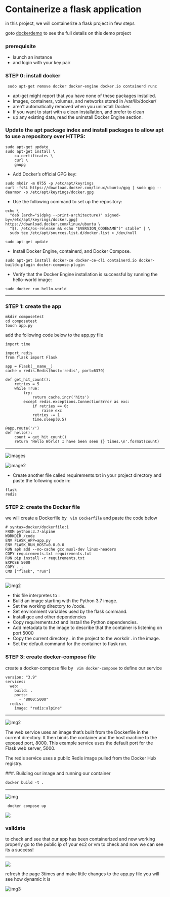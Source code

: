 # Containerize a flask application
in this project, we will containerize a flask project in few steps

goto [dockerdemo](https://docs.docker.com/compose/gettingstarted/) to see the full details on this demo project

### prerequisite
- launch an instance
- and login with your key pair

### STEP 0: install docker


```
 sudo apt-get remove docker docker-engine docker.io containerd runc
```

- apt-get might report that you have none of these packages installed.
-  Images, containers, volumes, and networks stored in /var/lib/docker/ 
- aren’t automatically removed when you uninstall Docker.
-  If you want to start with a clean installation, and prefer to clean 
- up any existing data, read the uninstall Docker Engine section.


### Update the apt package index and install packages to allow apt to use a repository over HTTPS:

```
sudo apt-get update
sudo apt-get install \
    ca-certificates \
    curl \
    gnupg
```

- Add Docker’s official GPG key:

```
sudo mkdir -m 0755 -p /etc/apt/keyrings
curl -fsSL https://download.docker.com/linux/ubuntu/gpg | sudo gpg --dearmor -o /etc/apt/keyrings/docker.gpg
```

- Use the following command to set up the repository:

```
echo \
  "deb [arch="$(dpkg --print-architecture)" signed-by=/etc/apt/keyrings/docker.gpg] https://download.docker.com/linux/ubuntu \
  "$(. /etc/os-release && echo "$VERSION_CODENAME")" stable" | \
  sudo tee /etc/apt/sources.list.d/docker.list > /dev/null
```


```
sudo apt-get update 
```

- Install Docker Engine, containerd, and Docker Compose.

```
sudo apt-get install docker-ce docker-ce-cli containerd.io docker-buildx-plugin docker-compose-plugin
```

- Verify that the Docker Engine installation is successful by running the hello-world image:

```
sudo docker run hello-world
```

***


### STEP 1: create the app

```
mkdir composetest
cd composetest
touch app.py
```

add the following code below to the app.py file
```
import time

import redis
from flask import Flask

app = Flask(__name__)
cache = redis.Redis(host='redis', port=6379)

def get_hit_count():
    retries = 5
    while True:
        try:
            return cache.incr('hits')
        except redis.exceptions.ConnectionError as exc:
            if retries == 0:
                raise exc
            retries -= 1
            time.sleep(0.5)

@app.route('/')
def hello():
    count = get_hit_count()
    return 'Hello World! I have been seen {} times.\n'.format(count)
```

***
![images](https://github.com/baraqheart/HandsOn/blob/fdd0df8fe0e3fb2e34eaf06cf863c7f1ef7d095c/python/Screenshot%20from%202023-03-13%2011-24-04.png)

![image2](https://github.com/baraqheart/HandsOn/blob/fdd0df8fe0e3fb2e34eaf06cf863c7f1ef7d095c/python/Screenshot%20from%202023-03-13%2011-28-50.png)

- Create another file called requirements.txt in your project directory and paste the following code in:

```
flask
redis
```

### STEP 2: create the Docker file 
we will create a Dockerfile by ` vim Dockerfile` and paste the code below

```
# syntax=docker/dockerfile:1
FROM python:3.7-alpine
WORKDIR /code
ENV FLASK_APP=app.py
ENV FLASK_RUN_HOST=0.0.0.0
RUN apk add --no-cache gcc musl-dev linux-headers
COPY requirements.txt requirements.txt
RUN pip install -r requirements.txt
EXPOSE 5000
COPY . .
CMD ["flask", "run"]
```

***
![img2](https://github.com/baraqheart/HandsOn/blob/fdd0df8fe0e3fb2e34eaf06cf863c7f1ef7d095c/python/Screenshot%20from%202023-03-13%2011-30-49.png)


- this file interpretes to :
- Build an image starting with the Python 3.7 image.
- Set the working directory to /code.
- Set environment variables used by the flask command.
- Install gcc and other dependencies
- Copy requirements.txt and install the Python dependencies.
- Add metadata to the image to describe that the container is listening on port 5000
- Copy the current directory . in the project to the workdir . in the image.
- Set the default command for the container to flask run.

### STEP 3: create docker-compose file

create a docker-compose file by ` vim docker-compose` to define our service

```
version: "3.9"
services:
  web:
    build: .
    ports:
      - "8000:5000"
  redis:
    image: "redis:alpine"
```

***

![img2](https://github.com/baraqheart/HandsOn/blob/fdd0df8fe0e3fb2e34eaf06cf863c7f1ef7d095c/python/Screenshot%20from%202023-03-13%2011-41-56.png)



The web service uses an image that’s built from the Dockerfile in the current directory.
It then binds the container and the host machine to the exposed port, 8000. 
This example service uses the default port for the Flask web server, 5000.

The redis service uses a public Redis image pulled from the Docker Hub registry.

###. Building our image and running our container

```
docker build -t .
```
***
![img](https://github.com/baraqheart/HandsOn/blob/fdd0df8fe0e3fb2e34eaf06cf863c7f1ef7d095c/python/Screenshot%20from%202023-03-13%2012-46-23.png)


```
 docker compose up
```
![](https://github.com/baraqheart/HandsOn/blob/fdd0df8fe0e3fb2e34eaf06cf863c7f1ef7d095c/python/Screenshot%20from%202023-03-13%2013-06-48.png)

### validate
to check and see that our app has been containerized and now working properly
go to the public ip of your ec2 or vm to check and now we can see its a success!

***
![](https://github.com/baraqheart/HandsOn/blob/fdd0df8fe0e3fb2e34eaf06cf863c7f1ef7d095c/python/Screenshot%20from%202023-03-13%2012-45-52.png)

refresh the page 3times and make little changes to the app.py file you will see how dynamic it is

![img3](https://github.com/baraqheart/HandsOn/blob/fdd0df8fe0e3fb2e34eaf06cf863c7f1ef7d095c/python/Screenshot%20from%202023-03-13%2013-05-49.png)


